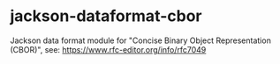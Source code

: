 jackson-dataformat-cbor
=======================

Jackson data format module for "Concise Binary Object Representation (CBOR)", see: https://www.rfc-editor.org/info/rfc7049
